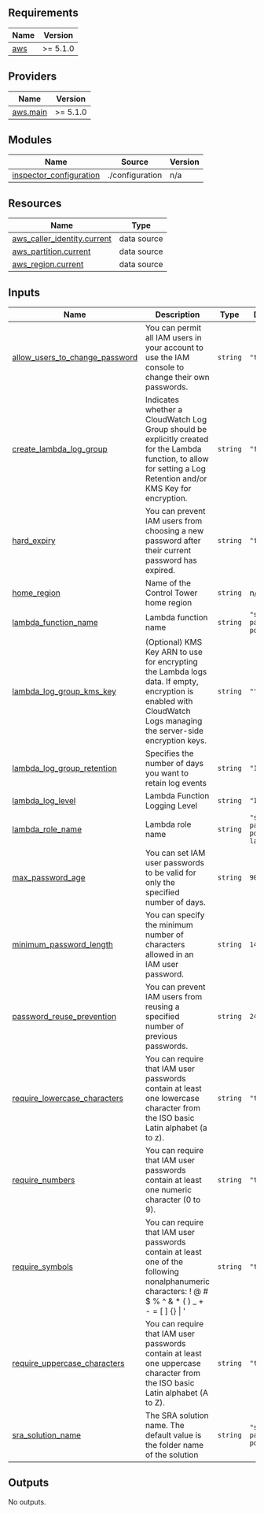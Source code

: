 <!-- BEGIN_TF_DOCS -->
## Requirements

| Name | Version |
|------|---------|
| <a name="requirement_aws"></a> [aws](#requirement\_aws) | >= 5.1.0 |

## Providers

| Name | Version |
|------|---------|
| <a name="provider_aws.main"></a> [aws.main](#provider\_aws.main) | >= 5.1.0 |

## Modules

| Name | Source | Version |
|------|--------|---------|
| <a name="module_inspector_configuration"></a> [inspector\_configuration](#module\_inspector\_configuration) | ./configuration | n/a |

## Resources

| Name | Type |
|------|------|
| [aws_caller_identity.current](https://registry.terraform.io/providers/hashicorp/aws/latest/docs/data-sources/caller_identity) | data source |
| [aws_partition.current](https://registry.terraform.io/providers/hashicorp/aws/latest/docs/data-sources/partition) | data source |
| [aws_region.current](https://registry.terraform.io/providers/hashicorp/aws/latest/docs/data-sources/region) | data source |

## Inputs

| Name | Description | Type | Default | Required |
|------|-------------|------|---------|:--------:|
| <a name="input_allow_users_to_change_password"></a> [allow\_users\_to\_change\_password](#input\_allow\_users\_to\_change\_password) | You can permit all IAM users in your account to use the IAM console to change their own passwords. | `string` | `"true"` | no |
| <a name="input_create_lambda_log_group"></a> [create\_lambda\_log\_group](#input\_create\_lambda\_log\_group) | Indicates whether a CloudWatch Log Group should be explicitly created for the Lambda function, to allow for setting a Log Retention and/or KMS Key for encryption. | `string` | `"false"` | no |
| <a name="input_hard_expiry"></a> [hard\_expiry](#input\_hard\_expiry) | You can prevent IAM users from choosing a new password after their current password has expired. | `string` | `"false"` | no |
| <a name="input_home_region"></a> [home\_region](#input\_home\_region) | Name of the Control Tower home region | `string` | n/a | yes |
| <a name="input_lambda_function_name"></a> [lambda\_function\_name](#input\_lambda\_function\_name) | Lambda function name | `string` | `"sra-iam-password-policy"` | no |
| <a name="input_lambda_log_group_kms_key"></a> [lambda\_log\_group\_kms\_key](#input\_lambda\_log\_group\_kms\_key) | (Optional) KMS Key ARN to use for encrypting the Lambda logs data. If empty, encryption is enabled with CloudWatch Logs managing the server-side encryption keys. | `string` | `""` | no |
| <a name="input_lambda_log_group_retention"></a> [lambda\_log\_group\_retention](#input\_lambda\_log\_group\_retention) | Specifies the number of days you want to retain log events | `string` | `"14"` | no |
| <a name="input_lambda_log_level"></a> [lambda\_log\_level](#input\_lambda\_log\_level) | Lambda Function Logging Level | `string` | `"INFO"` | no |
| <a name="input_lambda_role_name"></a> [lambda\_role\_name](#input\_lambda\_role\_name) | Lambda role name | `string` | `"sra-iam-password-policy-lambda"` | no |
| <a name="input_max_password_age"></a> [max\_password\_age](#input\_max\_password\_age) | You can set IAM user passwords to be valid for only the specified number of days. | `string` | `90` | no |
| <a name="input_minimum_password_length"></a> [minimum\_password\_length](#input\_minimum\_password\_length) | You can specify the minimum number of characters allowed in an IAM user password. | `string` | `14` | no |
| <a name="input_password_reuse_prevention"></a> [password\_reuse\_prevention](#input\_password\_reuse\_prevention) | You can prevent IAM users from reusing a specified number of previous passwords. | `string` | `24` | no |
| <a name="input_require_lowercase_characters"></a> [require\_lowercase\_characters](#input\_require\_lowercase\_characters) | You can require that IAM user passwords contain at least one lowercase character from the ISO basic Latin alphabet (a to z). | `string` | `"true"` | no |
| <a name="input_require_numbers"></a> [require\_numbers](#input\_require\_numbers) | You can require that IAM user passwords contain at least one numeric character (0 to 9). | `string` | `"true"` | no |
| <a name="input_require_symbols"></a> [require\_symbols](#input\_require\_symbols) | You can require that IAM user passwords contain at least one of the following nonalphanumeric characters: ! @ # $ % ^ & * ( ) \_ + - = [ ] {} \| ' | `string` | `"true"` | no |
| <a name="input_require_uppercase_characters"></a> [require\_uppercase\_characters](#input\_require\_uppercase\_characters) | You can require that IAM user passwords contain at least one uppercase character from the ISO basic Latin alphabet (A to Z). | `string` | `"true"` | no |
| <a name="input_sra_solution_name"></a> [sra\_solution\_name](#input\_sra\_solution\_name) | The SRA solution name. The default value is the folder name of the solution | `string` | `"sra-iam-password-policy"` | no |

## Outputs

No outputs.
<!-- END_TF_DOCS -->